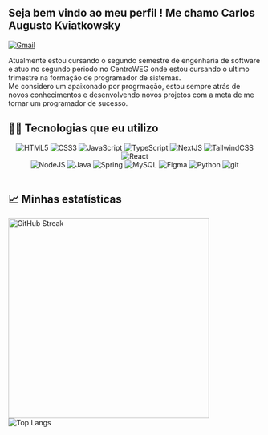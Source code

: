 ## Seja bem vindo ao meu perfil ! Me chamo Carlos Augusto Kviatkowsky

[![Gmail](https://img.shields.io/badge/Gmail-333333?style=for-the-badge&logo=gmail&logoColor=red)](mailto:carloskviatkowsky@gmail.com)


  <p>Atualmente estou cursando o segundo semestre de engenharia de software e atuo no segundo periodo no CentroWEG onde estou cursando o  ultimo trimestre na formação de programador de sistemas.
  <br/> Me considero um apaixonado por progrmação, estou sempre atrás de novos conhecimentos e desenvolvendo novos projetos com a meta de me tornar um programador de sucesso.
  </p>

## 👩‍💻 Tecnologias que eu utilizo

<div align = "center">
    <img alt="HTML5" src="https://img.shields.io/badge/HTML5-E34F26?style=for-the-badge&logo=html5&logoColor=white">
    <img alt="CSS3" src="https://img.shields.io/badge/CSS3-1572B6?style=for-the-badge&logo=css3&logoColor=white">
    <img alt="JavaScript" src="https://img.shields.io/badge/JavaScript-F7DF1E?style=for-the-badge&logo=javascript&logoColor=black">
    <img alt="TypeScript" src="https://img.shields.io/badge/TypeScript-007ACC?style=for-the-badge&logo=typescript&logoColor=white">
    <img alt="NextJS" src="https://img.shields.io/badge/next.js-000000?style=for-the-badge&logo=nextdotjs&logoColor=white">
    <img alt="TailwindCSS" src="https://img.shields.io/badge/tailwindcss-%2338B2AC.svg?style=for-the-badge&logo=tailwind-css&logoColor=white">
    <img alt="React" src="https://img.shields.io/badge/-ReactJs-61DAFB?logo=react&logoColor=white&style=for-the-badge">
    <br>
    <img alt="NodeJS" src="https://img.shields.io/badge/Node.js-43853D?style=for-the-badge&logo=node.js&logoColor=white">
    <img alt="Java" src="https://img.shields.io/badge/Java-ED8B00?style=for-the-badge&logo=openjdk&logoColor=white">
    <img alt="Spring" src="https://img.shields.io/badge/Spring-6DB33F?style=for-the-badge&logo=spring&logoColor=white">
    <img alt="MySQL" src="https://img.shields.io/badge/MySQL-005C84?style=for-the-badge&logo=mysql&logoColor=white">
    <img alt="Figma" src="https://img.shields.io/badge/Figma-696969?style=for-the-badge&logo=figma&logoColor=figma">
    <img alt="Python" src="https://img.shields.io/badge/python-3670A0?style=for-the-badge&logo=python&logoColor=ffdd54">
    <img alt="git" src="https://img.shields.io/badge/GIT-E44C30?style=for-the-badge&logo=git&logoColor=white">
    
    
</div>
<br>


<h2>📈 Minhas estatísticas</h2>

<div>
    <img src="https://github-readme-streak-stats.herokuapp.com?user=carlosCAK&theme=tokyonight" alt="GitHub Streak" width="400"><br>
    <img src="https://github-readme-stats.vercel.app/api/top-langs/?username=carlosCAK&layout=pie&theme=tokyonight" alt="Top Langs">
</div>

<!--
**CarlosCAK/CarlosCAK** is a ✨ _special_ ✨ repository because its `README.md` (this file) appears on your GitHub profile.

Here are some ideas to get you started:

- 🔭 I’m currently working on ...
- 🌱 I’m currently learning ...
- 👯 I’m looking to collaborate on ...
- 🤔 I’m looking for help with ...
- 💬 Ask me about ...
- 📫 How to reach me: ...
- 😄 Pronouns: ...
- ⚡ Fun fact: ...
-->
